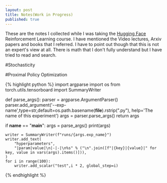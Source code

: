 ```yaml
---
layout: post
title: Notes(Work in Progress)
published: true
---
```

These are the notes I collected while I was taking the [Hugging Face](https://huggingface.co/docs/hub/index)
Reinforcement Learning course. I have mentioned the Video lectures, Arxiv papers and books that I referred.
I have to point out though that this is not an expert's view at all. There is math that I don't fully
understand but I have tried to read and search.

#Stochasticity

#Proximal Policy Optimization

{% highlight python %}
import argparse
import os
from torch.utils.tensorboard import SummaryWriter

def parse_args():
    parser = argparse.ArgumentParser()
    parser.add_argument('--exp-name',type=str,default=os.path.basename(__file__).rstrip(".py"),
                        help='The name of this experiment')
    args = parser.parse_args()
    return args

if __name__ == "__main__":
    args = parse_args()
    print(args)

    writer = SummaryWriter(f"runs/{args.exp_name}")
    writer.add_text(
        "hyperparameters",
        "|param|value|\n|-|-|\n%s" % ("\n".join([f"|{key}|{value}|" for key, value in vars(args).items()])),
    )
    for i in range(100):
        writer.add_scalar("test",i * 2, global_step=i)
{% endhighlight %}

